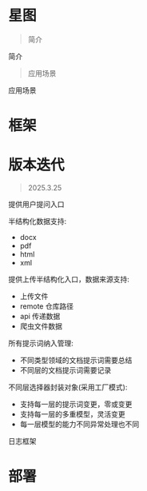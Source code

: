 # 星图

> 简介

简介
> 应用场景

应用场景
# 框架

# 版本迭代

>2025.3.25

提供用户提问入口

半结构化数据支持:
- docx
- pdf
- html
- xml

提供上传半结构化入口，数据来源支持:
- 上传文件
- remote 仓库路径
- api 传递数据
- 爬虫文件数据

所有提示词纳入管理:
- 不同类型领域的文档提示词需要总结
- 不同层的文档提示词需要记录

不同层选择器封装对象(采用工厂模式):
- 支持每一层的提示词变更，零或变更
- 支持每一层的多重模型，灵活变更
- 每一层模型的能力不同异常处理也不同

日志框架

# 部署

